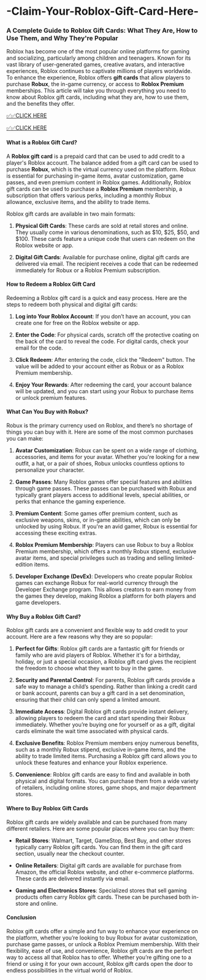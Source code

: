 # -Claim-Your-Roblox-Gift-Card-Here-

### **A Complete Guide to Roblox Gift Cards: What They Are, How to Use Them, and Why They're Popular**

Roblox has become one of the most popular online platforms for gaming and socializing, particularly among children and teenagers. Known for its vast library of user-generated games, creative avatars, and interactive experiences, Roblox continues to captivate millions of players worldwide. To enhance the experience, Roblox offers **gift cards** that allow players to purchase **Robux**, the in-game currency, or access to **Roblox Premium** memberships. This article will take you through everything you need to know about Roblox gift cards, including what they are, how to use them, and the benefits they offer.

[✅✅CLICK HERE](https://tinyurl.com/ycy7cnvj)

[✅✅CLICK HERE](https://tinyurl.com/ycy7cnvj)

#### **What is a Roblox Gift Card?**

A **Roblox gift card** is a prepaid card that can be used to add credit to a player's Roblox account. The balance added from a gift card can be used to purchase **Robux**, which is the virtual currency used on the platform. Robux is essential for purchasing in-game items, avatar customization, game passes, and even premium content in Roblox games. Additionally, Roblox gift cards can be used to purchase a **Roblox Premium** membership, a subscription that offers various perks, including a monthly Robux allowance, exclusive items, and the ability to trade items.

Roblox gift cards are available in two main formats:

1. **Physical Gift Cards**: These cards are sold at retail stores and online. They usually come in various denominations, such as $10, $25, $50, and $100. These cards feature a unique code that users can redeem on the Roblox website or app.
   
2. **Digital Gift Cards**: Available for purchase online, digital gift cards are delivered via email. The recipient receives a code that can be redeemed immediately for Robux or a Roblox Premium subscription.

#### **How to Redeem a Roblox Gift Card**

Redeeming a Roblox gift card is a quick and easy process. Here are the steps to redeem both physical and digital gift cards:

1. **Log into Your Roblox Account**: If you don’t have an account, you can create one for free on the Roblox website or app.


3. **Enter the Code**: For physical cards, scratch off the protective coating on the back of the card to reveal the code. For digital cards, check your email for the code.

4. **Click Redeem**: After entering the code, click the "Redeem" button. The value will be added to your account either as Robux or as a Roblox Premium membership.

5. **Enjoy Your Rewards**: After redeeming the card, your account balance will be updated, and you can start using your Robux to purchase items or unlock premium features.

#### **What Can You Buy with Robux?**

Robux is the primary currency used on Roblox, and there’s no shortage of things you can buy with it. Here are some of the most common purchases you can make:

1. **Avatar Customization**: Robux can be spent on a wide range of clothing, accessories, and items for your avatar. Whether you're looking for a new outfit, a hat, or a pair of shoes, Robux unlocks countless options to personalize your character.

2. **Game Passes**: Many Roblox games offer special features and abilities through game passes. These passes can be purchased with Robux and typically grant players access to additional levels, special abilities, or perks that enhance the gaming experience.

3. **Premium Content**: Some games offer premium content, such as exclusive weapons, skins, or in-game abilities, which can only be unlocked by using Robux. If you're an avid gamer, Robux is essential for accessing these exciting extras.

4. **Roblox Premium Membership**: Players can use Robux to buy a Roblox Premium membership, which offers a monthly Robux stipend, exclusive avatar items, and special privileges such as trading and selling limited-edition items.

5. **Developer Exchange (DevEx)**: Developers who create popular Roblox games can exchange Robux for real-world currency through the Developer Exchange program. This allows creators to earn money from the games they develop, making Roblox a platform for both players and game developers.

#### **Why Buy a Roblox Gift Card?**

Roblox gift cards are a convenient and flexible way to add credit to your account. Here are a few reasons why they are so popular:

1. **Perfect for Gifts**: Roblox gift cards are a fantastic gift for friends or family who are avid players of Roblox. Whether it's for a birthday, holiday, or just a special occasion, a Roblox gift card gives the recipient the freedom to choose what they want to buy in the game.

2. **Security and Parental Control**: For parents, Roblox gift cards provide a safe way to manage a child’s spending. Rather than linking a credit card or bank account, parents can buy a gift card in a set denomination, ensuring that their child can only spend a limited amount.

3. **Immediate Access**: Digital Roblox gift cards provide instant delivery, allowing players to redeem the card and start spending their Robux immediately. Whether you’re buying one for yourself or as a gift, digital cards eliminate the wait time associated with physical cards.

4. **Exclusive Benefits**: Roblox Premium members enjoy numerous benefits, such as a monthly Robux stipend, exclusive in-game items, and the ability to trade limited items. Purchasing a Roblox gift card allows you to unlock these features and enhance your Roblox experience.

5. **Convenience**: Roblox gift cards are easy to find and available in both physical and digital formats. You can purchase them from a wide variety of retailers, including online stores, game shops, and major department stores. 

#### **Where to Buy Roblox Gift Cards**

Roblox gift cards are widely available and can be purchased from many different retailers. Here are some popular places where you can buy them:

- **Retail Stores**: Walmart, Target, GameStop, Best Buy, and other stores typically carry Roblox gift cards. You can find them in the gift card section, usually near the checkout counter.
  
- **Online Retailers**: Digital gift cards are available for purchase from Amazon, the official Roblox website, and other e-commerce platforms. These cards are delivered instantly via email.

- **Gaming and Electronics Stores**: Specialized stores that sell gaming products often carry Roblox gift cards. These can be purchased both in-store and online.

#### **Conclusion**

Roblox gift cards offer a simple and fun way to enhance your experience on the platform, whether you’re looking to buy Robux for avatar customization, purchase game passes, or unlock a Roblox Premium membership. With their flexibility, ease of use, and convenience, Roblox gift cards are the perfect way to access all that Roblox has to offer. Whether you’re gifting one to a friend or using it for your own account, Roblox gift cards open the door to endless possibilities in the virtual world of Roblox.
